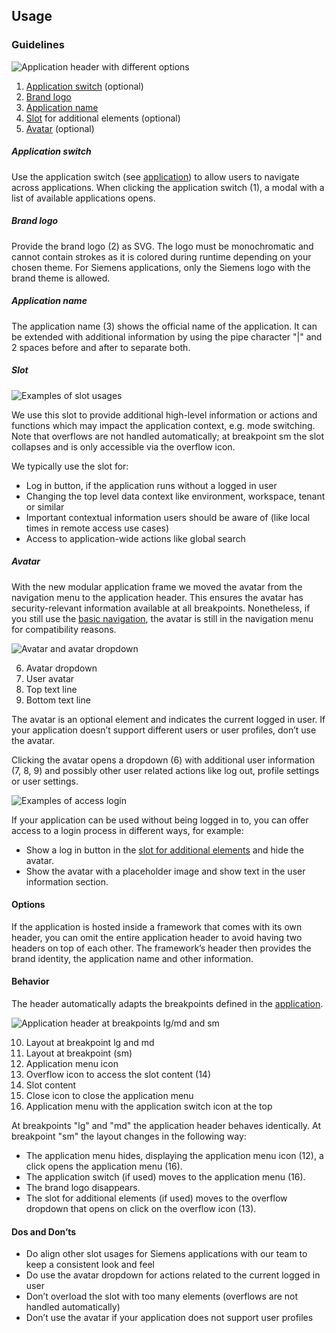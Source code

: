 ## Usage

### Guidelines

![Application header with different options](https://www.figma.com/design/wEptRgAezDU1z80Cn3eZ0o/iX-Pattern-Illustrations?type=design&node-id=1634-56424&mode=design&t=4XzscFw57dE7McUX-11)

1. [Application switch](#application-switch) (optional)
2. [Brand logo](#brand-logo)
3. [Application name](#application-name)
4. [Slot](#slot) for additional elements (optional)
5. [Avatar](#avatar) (optional)

##### Application switch

Use the application switch (see [application](../application)) to allow users to navigate across applications. When clicking the application switch (1), a modal with a list of available applications opens.

##### Brand logo

Provide the brand logo (2) as SVG. The logo must be monochromatic and cannot contain strokes as it is colored during runtime depending on your chosen theme.
For Siemens applications, only the Siemens logo with the brand theme is allowed.

##### Application name

The application name (3) shows the official name of the application. It can be extended with additional information by using the pipe character "|" and 2 spaces before and after to separate both.

##### Slot

![Examples of slot usages](https://www.figma.com/design/wEptRgAezDU1z80Cn3eZ0o/iX-Pattern-Illustrations?type=design&node-id=1679-19526&mode=design&t=UPXhDWuRHtygtfFI-11)

We use this slot to provide additional high-level information or actions and functions which may impact the application context, e.g. mode switching. Note that overflows are not handled automatically; at breakpoint sm the slot collapses and is only accessible via the overflow icon.

We typically use the slot for:

- Log in button, if the application runs without a logged in user
- Changing the top level data context like environment, workspace, tenant or similar
- Important contextual information users should be aware of (like local times in remote access use cases)
- Access to application-wide actions like global search

##### Avatar

With the new modular application frame we moved the avatar from the navigation menu to the application header. This ensures the avatar has security-relevant information available at all breakpoints. Nonetheless, if you still use the [basic navigation](../map-navigation), the avatar is still in the navigation menu for compatibility reasons.

![Avatar and avatar dropdown](https://www.figma.com/design/wEptRgAezDU1z80Cn3eZ0o/iX-Pattern-Illustrations?type=design&node-id=1635-60462&mode=design&t=UPXhDWuRHtygtfFI-11)

6. Avatar dropdown
7. User avatar
8. Top text line
9. Bottom text line

The avatar is an optional element and indicates the current logged in user. If your application doesn’t support different users or user profiles, don’t use the avatar.

Clicking the avatar opens a dropdown (6) with additional user information (7, 8, 9) and possibly other user related actions like log out, profile settings or user settings.

![Examples of access login](https://www.figma.com/design/wEptRgAezDU1z80Cn3eZ0o/iX-Pattern-Illustrations?type=design&node-id=1636-62468&mode=design&t=4XzscFw57dE7McUX-11)

If your application can be used without being logged in to, you can offer access to a login process in different ways, for example:

- Show a log in button in the [slot for additional elements](#slot) and hide the avatar.
- Show the avatar with a placeholder image and show text in the user information section.

#### Options

If the application is hosted inside a framework that comes with its own header, you can omit the entire application header to avoid having two headers on top of each other. The framework’s header then provides the brand identity, the application name and other information.

#### Behavior

The header automatically adapts the breakpoints defined in the [application](../application).

![Application header at breakpoints lg/md and sm](https://www.figma.com/design/wEptRgAezDU1z80Cn3eZ0o/iX-Pattern-Illustrations?type=design&node-id=1636-62980&mode=design&t=4XzscFw57dE7McUX-11)

10. Layout at breakpoint lg and md
11. Layout at breakpoint (sm)
12. Application menu icon
13. Overflow icon to access the slot content (14)
14. Slot content
15. Close icon to close the application menu
16. Application menu with the application switch icon at the top

At breakpoints "lg" and "md" the application header behaves identically. At breakpoint "sm" the layout changes in the following way:

- The application menu hides, displaying the application menu icon (12), a click opens the application menu (16).
- The application switch (if used) moves to the application menu (16).
- The brand logo disappears.
- The slot for additional elements (if used) moves to the overflow dropdown that opens on click on the overflow icon (13).

#### Dos and Don’ts

- Do align other slot usages for Siemens applications with our team to keep a consistent look and feel
- Do use the avatar dropdown for actions related to the current logged in user
- Don’t overload the slot with too many elements (overflows are not handled automatically)
- Don’t use the avatar if your application does not support user profiles
